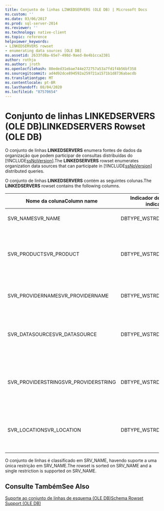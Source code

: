 ```yaml
---
title: Conjunto de linhas LINKEDSERVERS (OLE DB) | Microsoft Docs
ms.custom: ''
ms.date: 03/06/2017
ms.prod: sql-server-2014
ms.reviewer: ''
ms.technology: native-client
ms.topic: reference
helpviewer_keywords:
- LINKEDSERVERS rowset
- enumerating data sources [OLE DB]
ms.assetid: 2633fd8a-65e7-498d-9aed-8e4b1cca2381
author: rothja
ms.author: jroth
ms.openlocfilehash: 80eded31ebae744e272757a53a7fd1f4b56bf358
ms.sourcegitcommit: ad4d92dce894592a259721a1571b1d8736abacdb
ms.translationtype: MT
ms.contentlocale: pt-BR
ms.lasthandoff: 08/04/2020
ms.locfileid: "87570654"
---
```

# <a name="linkedservers-rowset-ole-db"></a><span data-ttu-id="0e0fd-102">Conjunto de linhas LINKEDSERVERS (OLE DB)</span><span class="sxs-lookup"><span data-stu-id="0e0fd-102">LINKEDSERVERS Rowset (OLE DB)</span></span>
  <span data-ttu-id="0e0fd-103">O conjunto de linhas **LINKEDSERVERS** enumera fontes de dados da organização que podem participar de consultas distribuídas do [!INCLUDE[ssNoVersion](../../../includes/ssnoversion-md.md)].</span><span class="sxs-lookup"><span data-stu-id="0e0fd-103">The **LINKEDSERVERS** rowset enumerates organization data sources that can participate in [!INCLUDE[ssNoVersion](../../../includes/ssnoversion-md.md)] distributed queries.</span></span>  
  
 <span data-ttu-id="0e0fd-104">O conjunto de linhas **LINKEDSERVERS** contém as seguintes colunas.</span><span class="sxs-lookup"><span data-stu-id="0e0fd-104">The **LINKEDSERVERS** rowset contains the following columns.</span></span>  
  
|<span data-ttu-id="0e0fd-105">Nome da coluna</span><span class="sxs-lookup"><span data-stu-id="0e0fd-105">Column name</span></span>|<span data-ttu-id="0e0fd-106">Indicador de tipo</span><span class="sxs-lookup"><span data-stu-id="0e0fd-106">Type indicator</span></span>|<span data-ttu-id="0e0fd-107">Descrição</span><span class="sxs-lookup"><span data-stu-id="0e0fd-107">Description</span></span>|  
|-----------------|--------------------|-----------------|  
|<span data-ttu-id="0e0fd-108">SVR_NAME</span><span class="sxs-lookup"><span data-stu-id="0e0fd-108">SVR_NAME</span></span>|<span data-ttu-id="0e0fd-109">DBTYPE_WSTR</span><span class="sxs-lookup"><span data-stu-id="0e0fd-109">DBTYPE_WSTR</span></span>|<span data-ttu-id="0e0fd-110">Nome de um servidor vinculado.</span><span class="sxs-lookup"><span data-stu-id="0e0fd-110">Name of a linked server.</span></span>|  
|<span data-ttu-id="0e0fd-111">SVR_PRODUCT</span><span class="sxs-lookup"><span data-stu-id="0e0fd-111">SVR_PRODUCT</span></span>|<span data-ttu-id="0e0fd-112">DBTYPE_WSTR</span><span class="sxs-lookup"><span data-stu-id="0e0fd-112">DBTYPE_WSTR</span></span>|<span data-ttu-id="0e0fd-113">Fabricante ou outro nome que identifique o tipo de repositório de dados representado pelo nome do servidor vinculado.</span><span class="sxs-lookup"><span data-stu-id="0e0fd-113">Manufacturer or other name identifying the type of data store represented by the name of the linked server.</span></span>|  
|<span data-ttu-id="0e0fd-114">SVR_PROVIDERNAME</span><span class="sxs-lookup"><span data-stu-id="0e0fd-114">SVR_PROVIDERNAME</span></span>|<span data-ttu-id="0e0fd-115">DBTYPE_WSTR</span><span class="sxs-lookup"><span data-stu-id="0e0fd-115">DBTYPE_WSTR</span></span>|<span data-ttu-id="0e0fd-116">Nome amigável do provedor OLE DB usado para consumir dados do servidor.</span><span class="sxs-lookup"><span data-stu-id="0e0fd-116">Friendly name of the OLE DB provider used to consume data from the server.</span></span>|  
|<span data-ttu-id="0e0fd-117">SVR_DATASOURCE</span><span class="sxs-lookup"><span data-stu-id="0e0fd-117">SVR_DATASOURCE</span></span>|<span data-ttu-id="0e0fd-118">DBTYPE_WSTR</span><span class="sxs-lookup"><span data-stu-id="0e0fd-118">DBTYPE_WSTR</span></span>|<span data-ttu-id="0e0fd-119">Cadeia de caracteres OLE DB DBPROP_INIT_DATASOURCE usada para adquirir uma fonte de dados do provedor.</span><span class="sxs-lookup"><span data-stu-id="0e0fd-119">OLE DB DBPROP_INIT_DATASOURCE string used to acquire a data source from the provider.</span></span>|  
|<span data-ttu-id="0e0fd-120">SVR_PROVIDERSTRING</span><span class="sxs-lookup"><span data-stu-id="0e0fd-120">SVR_PROVIDERSTRING</span></span>|<span data-ttu-id="0e0fd-121">DBTYPE_WSTR</span><span class="sxs-lookup"><span data-stu-id="0e0fd-121">DBTYPE_WSTR</span></span>|<span data-ttu-id="0e0fd-122">Valor DBPROP_INIT_PROVIDERSTRING do OLE DB usado para adquirir uma fonte de dados do provedor.</span><span class="sxs-lookup"><span data-stu-id="0e0fd-122">OLE DB DBPROP_INIT_PROVIDERSTRING value used to acquire a data source from the provider.</span></span>|  
|<span data-ttu-id="0e0fd-123">SVR_LOCATION</span><span class="sxs-lookup"><span data-stu-id="0e0fd-123">SVR_LOCATION</span></span>|<span data-ttu-id="0e0fd-124">DBTYPE_WSTR</span><span class="sxs-lookup"><span data-stu-id="0e0fd-124">DBTYPE_WSTR</span></span>|<span data-ttu-id="0e0fd-125">Cadeia de caracteres de DBPROP_INIT_LOCATION do OLE DB usada para adquirir uma fonte de dados do provedor.</span><span class="sxs-lookup"><span data-stu-id="0e0fd-125">OLE DB DBPROP_INIT_LOCATION string used to acquire a data source from the provider.</span></span>|  
  
 <span data-ttu-id="0e0fd-126">O conjunto de linhas é classificado em SRV_NAME, havendo suporte a uma única restrição em SRV_NAME.</span><span class="sxs-lookup"><span data-stu-id="0e0fd-126">The rowset is sorted on SRV_NAME and a single restriction is supported on SRV_NAME.</span></span>  
  
## <a name="see-also"></a><span data-ttu-id="0e0fd-127">Consulte Também</span><span class="sxs-lookup"><span data-stu-id="0e0fd-127">See Also</span></span>  
 [<span data-ttu-id="0e0fd-128">Suporte ao conjunto de linhas de esquema &#40;OLE DB&#41;</span><span class="sxs-lookup"><span data-stu-id="0e0fd-128">Schema Rowset Support &#40;OLE DB&#41;</span></span>](schema-rowset-support-ole-db.md)  
  
  
